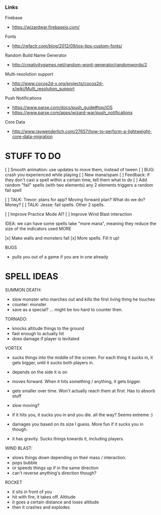 ### Links

Firebase
* https://wizardwar.firebaseio.com/

Fonts
* http://refactr.com/blog/2012/09/ios-tips-custom-fonts/

Random Build Name Generator
* http://creativitygames.net/random-word-generator/randomwords/2

Multi-resolution support
* http://www.cocos2d-x.org/projects/cocos2d-x/wiki/Multi_resolution_support

Push Notifications
* https://www.parse.com/docs/push_guide#top/iOS
* https://www.parse.com/apps/wizard-war/push_notifications

Core Data
* http://www.raywenderlich.com/27657/how-to-perform-a-lightweight-core-data-migration


STUFF TO DO
===========

[ ] Smooth animation: use updates to move them, instead of tween
[ ] BUG: crash you experienced while playing
[ ] New mana/spam
[ ] Feedback: if they don't cast a spell within a certain time, tell them what to do
[ ] Add random "fail" spells (with two elements) any 2 elements triggers a random fail spell

[ ] TALK: Trevor: plans for app? Moving forward plan? What do we do? Money?
[ ] TALK: Jesse: fail spells. Other 2 spells. 

[ ] Improve Practice Mode AI?
[ ] Improve Wind Blast interaction

IDEA: we can have some spells take "more mana", meaning they reduce the size of the indicators used MORE

[x] Make walls and monsters fall
[x] More spells. Fill it up!

BUGS
- pulls you out of a game if you are in one already






SPELL IDEAS
===========


SUMMON DEATH: 
  - slow monster who marches out and kills the first living thing he touches
  - counter: monster
  - save as a special? ... might be too hard to counter then. 

TORNADO: 
  - knocks altitude things to the ground
  - fast enough to actually hit
  - does damage if player is levitated

VORTEX
  - sucks things into the middle of the screen. For each thing it sucks in, it gets bigger, until it sucks both players in.
  - depends on the side it is on
  - moves forward. When it hits something / anything, it gets bigger. 
  - gets smaller over time. Won't actually reach them at first. Has to absorb stuff
  - slow moving?

  - if it hits you, it sucks you in and you die. all the way? Seems extreme :) 
  - damages you based on its size I guess. More fun if it sucks you in though. 
  - it has gravity. Sucks things towards it, including players. 

WIND BLAST:
  - slows things down depending on their mass / interaction.
  - pops bubble
  - or speeds things up if in the same direction
  - can't reverse anything's direction though?

ROCKET
  - it sits in front of you
  - hit with fire, it takes off. Altitude
  - it goes a certain distance and loses altitude
  - then it crashes and explodes
